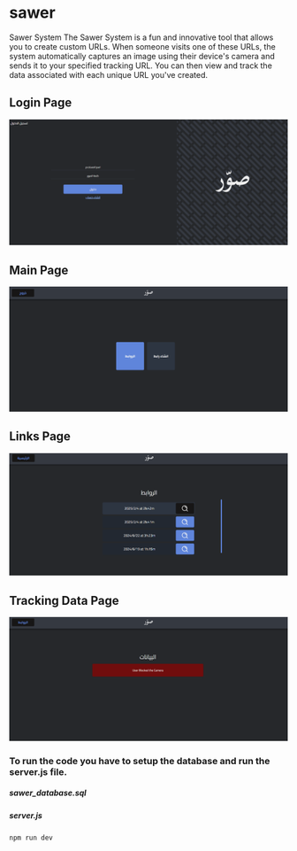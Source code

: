 # sawer
Sawer System The Sawer System is a fun and innovative tool that allows you to create custom URLs. When someone visits one of these URLs, the system automatically captures an image using their device's camera and sends it to your specified tracking URL. You can then view and track the data associated with each unique URL you've created.

## Login Page
![System Overview](System_Photos/Login.png)

## Main Page
![Main Page](System_Photos/Main.png)

## Links Page
![Links Page](System_Photos/Links.png)

## Tracking Data Page
![Data Page](System_Photos/Url_Data.png)


### To run the code you have to setup the database and run the server.js file.
##### sawer_database.sql
##### server.js

```bash
npm run dev
```